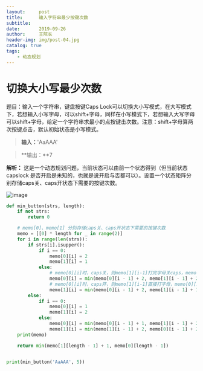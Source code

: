 ```yaml
---
layout:     post
title:      输入字符串最少按键次数
subtitle:   
date:       2019-09-26
author:     王院长
header-img: img/post-04.jpg
catalog: true
tags:
    - 动态规划
---
```

# 切换大小写最少次数
题目：输入一个字符串，键盘按键Caps Lock可以切换大小写模式，在大写模式下，若想输入小写字母，可以shift+字母，同样在小写模式下，若想输入大写字母可以shift+字母，给定一个字符串求最小的点按键击次数。注意：shift+字母算两次按键点击，默认初始状态是小写模式。

> **输入：**'AaAAA'

> **输出：**7

**解析：**
这是一个动态规划问题，当前状态可以由前一个状态得到（但当前状态 capslock 是否开启是未知的，也就是说开启与否都可以）。设置一个状态矩阵分别存储caps关、caps开状态下需要的按键次数。

![image](https://wang-1258168870.cos.ap-guangzhou.myqcloud.com/pic/2019-09-26-Xnip2019-09-26_14-33-57.png)

```python
def min_button(strs, length):
    if not strs:
        return 0

    # memo[0]、memo[1] 分别存储caps关、caps开状态下需要的按键次数
    memo = [[0] * length for _ in range(2)]
    for i in range(len(strs)):
        if strs[i].isupper():
            if i == 0:
                memo[0][i] = 2
                memo[1][i] = 1
            else:
                # memo[0][i]时，caps关，则memo[1][i-1]打完字母关caps，memo[0][i-1]需要按shift+字母
                memo[0][i] = min(memo[0][i - 1] + 2, memo[1][i - 1] + 2)
                # memo[0][i]时，caps开，则memo[1][i-1]直接打字母，memo[0][i-1]需要开caps后打字母
                memo[1][i] = min(memo[0][i - 1] + 2, memo[1][i - 1] + 1)
        else:
            if i == 0:
                memo[0][i] = 1
                memo[1][i] = 2
            else:
                memo[0][i] = min(memo[0][i - 1] + 1, memo[1][i - 1] + 2)
                memo[1][i] = min(memo[1][i - 1] + 2, memo[0][i - 1] + 2)
    print(memo)

    return min(memo[1][length - 1] + 1, memo[0][length - 1])


print(min_button('AaAAA', 5))

```